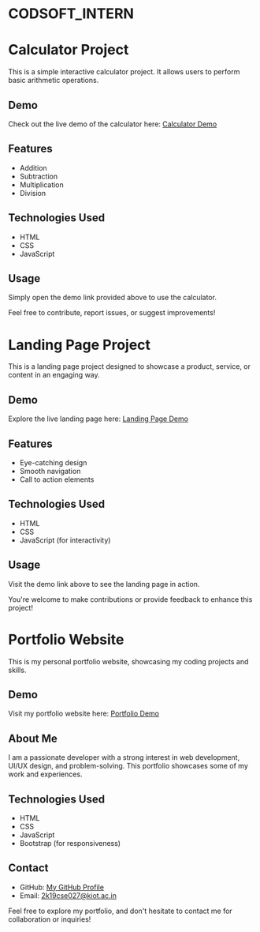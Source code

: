 # CODSOFT_INTERN

# Calculator Project

This is a simple interactive calculator project. It allows users to perform basic arithmetic operations.

## Demo
Check out the live demo of the calculator here:
[Calculator Demo](https://gowtham-r27.github.io/CODSOFT_INTERN/CALCULATOR/calculator.html)

## Features
- Addition
- Subtraction
- Multiplication
- Division

## Technologies Used
- HTML
- CSS
- JavaScript

## Usage
Simply open the demo link provided above to use the calculator.

Feel free to contribute, report issues, or suggest improvements!

# Landing Page Project

This is a landing page project designed to showcase a product, service, or content in an engaging way.

## Demo
Explore the live landing page here:
[Landing Page Demo](https://gowtham-r27.github.io/CODSOFT_INTERN/LANDING%20PAGE/LANDING_PAGE.html)

## Features
- Eye-catching design
- Smooth navigation
- Call to action elements

## Technologies Used
- HTML
- CSS
- JavaScript (for interactivity)

## Usage
Visit the demo link above to see the landing page in action.

You're welcome to make contributions or provide feedback to enhance this project!

# Portfolio Website

This is my personal portfolio website, showcasing my coding projects and skills.

## Demo
Visit my portfolio website here:
[Portfolio Demo](https://gowtham-r27.github.io/CODSOFT_INTERN/PORTFOLIO/Portfolio.html)

## About Me
I am a passionate developer with a strong interest in web development, UI/UX design, and problem-solving. This portfolio showcases some of my work and experiences.

## Technologies Used
- HTML
- CSS
- JavaScript
- Bootstrap (for responsiveness)

## Contact
- GitHub: [My GitHub Profile](https://github.com/gowtham-r27)
- Email: 2k19cse027@kiot.ac.in

Feel free to explore my portfolio, and don't hesitate to contact me for collaboration or inquiries!
